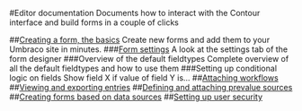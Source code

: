 #Editor documentation
Documents how to interact with the Contour interface and build forms in a couple of clicks

##[Creating a form, the basics](Creating-a-form/index.md)
Create new forms and add them to your Umbraco site in minutes.
###[Form settings](Creating-a-form/Form-Settings/index.md)
A look at the settings tab of the form designer
###Overview of the default fieldtypes
Complete overview of all the default fieldtypes and how to use them
###Setting up conditional logic on fields
Show field X if value of field Y is... 
##[Attaching workflows](Attaching-Workflows/index.md)
##[Viewing and exporting entries](Viewing-and-Exporting-Entries/index.md)
##[Defining and attaching prevalue sources](Defining-and-Attaching-Prevaluesources/index.md)
##[Creating forms based on data sources](Creating-Forms-Based-on-Datasources/index.md)
##[Setting up user security](Setting-Up-User-Security/index.md)